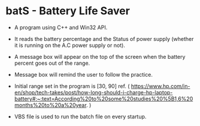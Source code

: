 # batS - Battery Life Saver


- A program using C++ and Win32 API.
- It reads the battery percentage and the Status of power supply (whether it is running on the A.C power supply or not).
- A message box will appear on the top of the screen when the battery percent goes out of the range.
- Message box will remind the user to follow the practice.

- Initial range set in the program is [30, 90] ref. ( https://www.hp.com/in-en/shop/tech-takes/post/how-long-should-i-charge-hp-laptop-battery#:~:text=According%20to%20some%20studies%20%5B1,6%20months%20to%20a%20year. )

- VBS file is used to run the batch file on every startup.
